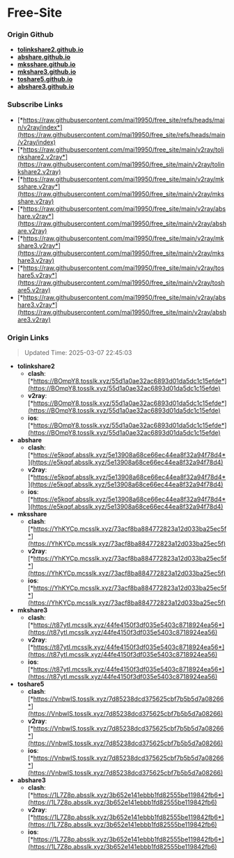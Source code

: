 # Free-Site

### Origin Github

- [**tolinkshare2.github.io**](https://github.com/tolinkshare2/tolinkshare2.github.io)
- [**abshare.github.io**](https://github.com/abshare/abshare.github.io)
- [**mksshare.github.io**](https://github.com/mksshare/mksshare.github.io)
- [**mkshare3.github.io**](https://github.com/mkshare3/mkshare3.github.io)
- [**toshare5.github.io**](https://github.com/toshare5/toshare5.github.io)
- [**abshare3.github.io**](https://github.com/abshare3/abshare3.github.io)

### Subscribe Links

- [*https://raw.githubusercontent.com/mai19950/free_site/refs/heads/main/v2ray/index*](https://raw.githubusercontent.com/mai19950/free_site/refs/heads/main/v2ray/index)
- [*https://raw.githubusercontent.com/mai19950/free_site/main/v2ray/tolinkshare2.v2ray*](https://raw.githubusercontent.com/mai19950/free_site/main/v2ray/tolinkshare2.v2ray)
- [*https://raw.githubusercontent.com/mai19950/free_site/main/v2ray/mksshare.v2ray*](https://raw.githubusercontent.com/mai19950/free_site/main/v2ray/mksshare.v2ray)
- [*https://raw.githubusercontent.com/mai19950/free_site/main/v2ray/abshare.v2ray*](https://raw.githubusercontent.com/mai19950/free_site/main/v2ray/abshare.v2ray)
- [*https://raw.githubusercontent.com/mai19950/free_site/main/v2ray/mkshare3.v2ray*](https://raw.githubusercontent.com/mai19950/free_site/main/v2ray/mkshare3.v2ray)
- [*https://raw.githubusercontent.com/mai19950/free_site/main/v2ray/toshare5.v2ray*](https://raw.githubusercontent.com/mai19950/free_site/main/v2ray/toshare5.v2ray)
- [*https://raw.githubusercontent.com/mai19950/free_site/main/v2ray/abshare3.v2ray*](https://raw.githubusercontent.com/mai19950/free_site/main/v2ray/abshare3.v2ray)

### Origin Links

> Updated Time: 2025-03-07 22:45:03

- **tolinkshare2**
  - **clash**: [*https://BOmpY8.tosslk.xyz/55d1a0ae32ac6893d01da5dc1c15efde*](https://BOmpY8.tosslk.xyz/55d1a0ae32ac6893d01da5dc1c15efde)
  - **v2ray**: [*https://BOmpY8.tosslk.xyz/55d1a0ae32ac6893d01da5dc1c15efde*](https://BOmpY8.tosslk.xyz/55d1a0ae32ac6893d01da5dc1c15efde)
  - **ios**: [*https://BOmpY8.tosslk.xyz/55d1a0ae32ac6893d01da5dc1c15efde*](https://BOmpY8.tosslk.xyz/55d1a0ae32ac6893d01da5dc1c15efde)
- **abshare**
  - **clash**: [*https://e5kqqf.absslk.xyz/5e13908a68ce66ec44ea8f32a94f78d4*](https://e5kqqf.absslk.xyz/5e13908a68ce66ec44ea8f32a94f78d4)
  - **v2ray**: [*https://e5kqqf.absslk.xyz/5e13908a68ce66ec44ea8f32a94f78d4*](https://e5kqqf.absslk.xyz/5e13908a68ce66ec44ea8f32a94f78d4)
  - **ios**: [*https://e5kqqf.absslk.xyz/5e13908a68ce66ec44ea8f32a94f78d4*](https://e5kqqf.absslk.xyz/5e13908a68ce66ec44ea8f32a94f78d4)
- **mksshare**
  - **clash**: [*https://YhKYCp.mcsslk.xyz/73acf8ba884772823a12d033ba25ec5f*](https://YhKYCp.mcsslk.xyz/73acf8ba884772823a12d033ba25ec5f)
  - **v2ray**: [*https://YhKYCp.mcsslk.xyz/73acf8ba884772823a12d033ba25ec5f*](https://YhKYCp.mcsslk.xyz/73acf8ba884772823a12d033ba25ec5f)
  - **ios**: [*https://YhKYCp.mcsslk.xyz/73acf8ba884772823a12d033ba25ec5f*](https://YhKYCp.mcsslk.xyz/73acf8ba884772823a12d033ba25ec5f)
- **mkshare3**
  - **clash**: [*https://t87ytI.mcsslk.xyz/44fe4150f3df035e5403c8718924ea56*](https://t87ytI.mcsslk.xyz/44fe4150f3df035e5403c8718924ea56)
  - **v2ray**: [*https://t87ytI.mcsslk.xyz/44fe4150f3df035e5403c8718924ea56*](https://t87ytI.mcsslk.xyz/44fe4150f3df035e5403c8718924ea56)
  - **ios**: [*https://t87ytI.mcsslk.xyz/44fe4150f3df035e5403c8718924ea56*](https://t87ytI.mcsslk.xyz/44fe4150f3df035e5403c8718924ea56)
- **toshare5**
  - **clash**: [*https://VnbwIS.tosslk.xyz/7d85238dcd375625cbf7b5b5d7a08266*](https://VnbwIS.tosslk.xyz/7d85238dcd375625cbf7b5b5d7a08266)
  - **v2ray**: [*https://VnbwIS.tosslk.xyz/7d85238dcd375625cbf7b5b5d7a08266*](https://VnbwIS.tosslk.xyz/7d85238dcd375625cbf7b5b5d7a08266)
  - **ios**: [*https://VnbwIS.tosslk.xyz/7d85238dcd375625cbf7b5b5d7a08266*](https://VnbwIS.tosslk.xyz/7d85238dcd375625cbf7b5b5d7a08266)
- **abshare3**
  - **clash**: [*https://1L7Z8p.absslk.xyz/3b652e141ebbb1fd82555be119842fb6*](https://1L7Z8p.absslk.xyz/3b652e141ebbb1fd82555be119842fb6)
  - **v2ray**: [*https://1L7Z8p.absslk.xyz/3b652e141ebbb1fd82555be119842fb6*](https://1L7Z8p.absslk.xyz/3b652e141ebbb1fd82555be119842fb6)
  - **ios**: [*https://1L7Z8p.absslk.xyz/3b652e141ebbb1fd82555be119842fb6*](https://1L7Z8p.absslk.xyz/3b652e141ebbb1fd82555be119842fb6)
